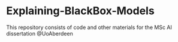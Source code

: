 # Explaining-BlackBox-Models
This repository consists of code and other materials for the MSc AI dissertation @UoAberdeen
